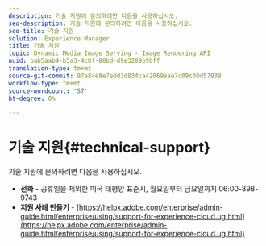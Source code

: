 ```yaml
---
description: 기술 지원에 문의하려면 다음을 사용하십시오.
seo-description: 기술 지원에 문의하려면 다음을 사용하십시오.
seo-title: 기술 지원
solution: Experience Manager
title: 기술 지원
topic: Dynamic Media Image Serving - Image Rendering API
uuid: bab5aab4-b5a3-4c8f-80bd-d9e3289b9bff
translation-type: tm+mt
source-git-commit: 97a84e8e7edd3d834ca42069eae7c09c00d57938
workflow-type: tm+mt
source-wordcount: '57'
ht-degree: 0%

---
```



# 기술 지원{#technical-support}

기술 지원에 문의하려면 다음을 사용하십시오.

* **전화**  - 공휴일을 제외한 미국 태평양 표준시, 월요일부터 금요일까지 06:00-898-9743
* **지원 사례 만들기**  -  [https://helpx.adobe.com/enterprise/admin-guide.html/enterprise/using/support-for-experience-cloud.ug.html](https://helpx.adobe.com/enterprise/admin-guide.html/enterprise/using/support-for-experience-cloud.ug.html)

